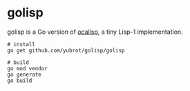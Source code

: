 golisp
======

golisp is a Go version of [ocalisp](https://github.com/yubrot/ocalisp), a tiny Lisp-1 implementation.

    # install
    go get github.com/yubrot/golisp/golisp

    # build
    go mod vendor
    go generate
    go build

